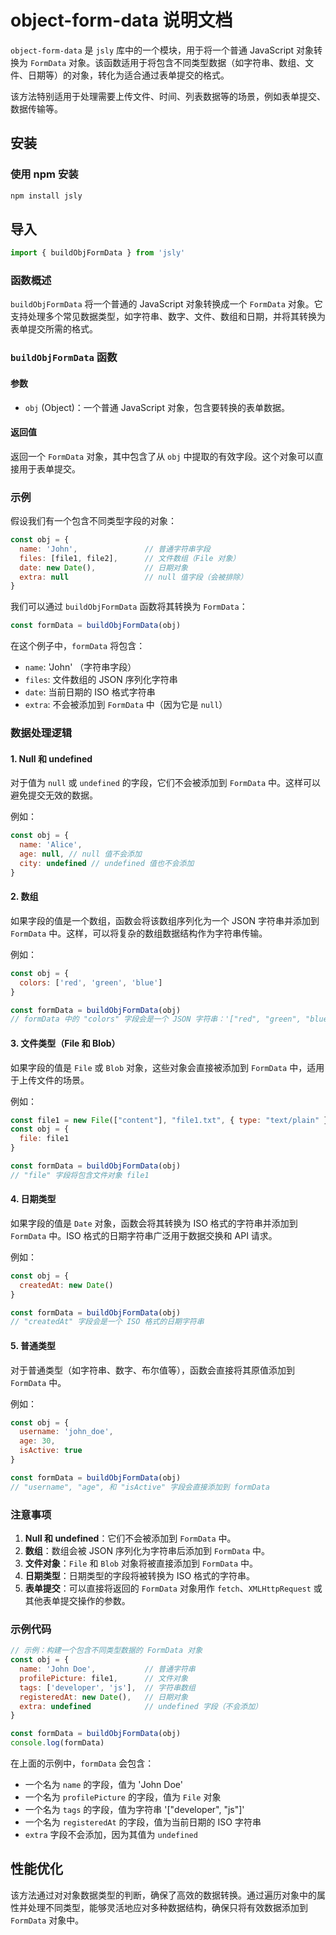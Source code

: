 # object-form-data 说明文档

`object-form-data` 是 `jsly` 库中的一个模块，用于将一个普通 JavaScript 对象转换为 `FormData` 对象。该函数适用于将包含不同类型数据（如字符串、数组、文件、日期等）的对象，转化为适合通过表单提交的格式。

该方法特别适用于处理需要上传文件、时间、列表数据等的场景，例如表单提交、数据传输等。

## 安装

### 使用 npm 安装

```bash
npm install jsly
```

## 导入

```javascript
import { buildObjFormData } from 'jsly'
```

### 函数概述

`buildObjFormData` 将一个普通的 JavaScript 对象转换成一个 `FormData` 对象。它支持处理多个常见数据类型，如字符串、数字、文件、数组和日期，并将其转换为表单提交所需的格式。

### `buildObjFormData` 函数

#### 参数

- `obj` (Object)：一个普通 JavaScript 对象，包含要转换的表单数据。

#### 返回值

返回一个 `FormData` 对象，其中包含了从 `obj` 中提取的有效字段。这个对象可以直接用于表单提交。

### 示例

假设我们有一个包含不同类型字段的对象：

```javascript
const obj = {
  name: 'John',               // 普通字符串字段
  files: [file1, file2],      // 文件数组（File 对象）
  date: new Date(),           // 日期对象
  extra: null                 // null 值字段（会被排除）
}
```

我们可以通过 `buildObjFormData` 函数将其转换为 `FormData`：

```javascript
const formData = buildObjFormData(obj)
```

在这个例子中，`formData` 将包含：

- `name`: 'John' （字符串字段）
- `files`: 文件数组的 JSON 序列化字符串
- `date`: 当前日期的 ISO 格式字符串
- `extra`: 不会被添加到 `FormData` 中（因为它是 `null`）

### 数据处理逻辑

#### 1. **Null 和 undefined**

对于值为 `null` 或 `undefined` 的字段，它们不会被添加到 `FormData` 中。这样可以避免提交无效的数据。

例如：

```javascript
const obj = {
  name: 'Alice',
  age: null, // null 值不会添加
  city: undefined // undefined 值也不会添加
}
```

#### 2. **数组**

如果字段的值是一个数组，函数会将该数组序列化为一个 JSON 字符串并添加到 `FormData` 中。这样，可以将复杂的数组数据结构作为字符串传输。

例如：

```javascript
const obj = {
  colors: ['red', 'green', 'blue']
}

const formData = buildObjFormData(obj)
// formData 中的 "colors" 字段会是一个 JSON 字符串：'["red", "green", "blue"]'
```

#### 3. **文件类型（File 和 Blob）**

如果字段的值是 `File` 或 `Blob` 对象，这些对象会直接被添加到 `FormData` 中，适用于上传文件的场景。

例如：

```javascript
const file1 = new File(["content"], "file1.txt", { type: "text/plain" })
const obj = {
  file: file1
}

const formData = buildObjFormData(obj)
// "file" 字段将包含文件对象 file1
```

#### 4. **日期类型**

如果字段的值是 `Date` 对象，函数会将其转换为 ISO 格式的字符串并添加到 `FormData` 中。ISO 格式的日期字符串广泛用于数据交换和 API 请求。

例如：

```javascript
const obj = {
  createdAt: new Date()
}

const formData = buildObjFormData(obj)
// "createdAt" 字段会是一个 ISO 格式的日期字符串
```

#### 5. **普通类型**

对于普通类型（如字符串、数字、布尔值等），函数会直接将其原值添加到 `FormData` 中。

例如：

```javascript
const obj = {
  username: 'john_doe',
  age: 30,
  isActive: true
}

const formData = buildObjFormData(obj)
// "username", "age", 和 "isActive" 字段会直接添加到 formData
```

### 注意事项

1. **Null 和 undefined**：它们不会被添加到 `FormData` 中。
2. **数组**：数组会被 JSON 序列化为字符串后添加到 `FormData` 中。
3. **文件对象**：`File` 和 `Blob` 对象将被直接添加到 `FormData` 中。
4. **日期类型**：日期类型的字段将被转换为 ISO 格式的字符串。
5. **表单提交**：可以直接将返回的 `FormData` 对象用作 `fetch`、`XMLHttpRequest` 或其他表单提交操作的参数。

### 示例代码

```javascript
// 示例：构建一个包含不同类型数据的 FormData 对象
const obj = {
  name: 'John Doe',           // 普通字符串
  profilePicture: file1,      // 文件对象
  tags: ['developer', 'js'],  // 字符串数组
  registeredAt: new Date(),   // 日期对象
  extra: undefined            // undefined 字段（不会添加）
}

const formData = buildObjFormData(obj)
console.log(formData)
```

在上面的示例中，`formData` 会包含：
- 一个名为 `name` 的字段，值为 'John Doe'
- 一个名为 `profilePicture` 的字段，值为 `File` 对象
- 一个名为 `tags` 的字段，值为字符串 '["developer", "js"]'
- 一个名为 `registeredAt` 的字段，值为当前日期的 ISO 字符串
- `extra` 字段不会添加，因为其值为 `undefined`

## 性能优化

该方法通过对对象数据类型的判断，确保了高效的数据转换。通过遍历对象中的属性并处理不同类型，能够灵活地应对多种数据结构，确保只将有效数据添加到 `FormData` 对象中。